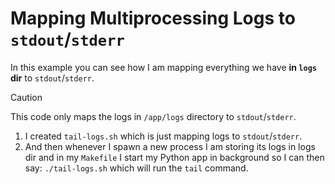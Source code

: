 # Mapping Multiprocessing Logs to `stdout`/`stderr`

In this example you can see how I am mapping everything we have **in `logs` dir** to `stdout`/`stderr`.

> [!CAUTION]
>
> This code only maps the logs in `/app/logs` directory to `stdout`/`stderr`.

1. I created `tail-logs.sh` which is just mapping logs to `stdout`/`stderr`.
2. And then whenever I spawn a new process I am storing its logs in logs dir and in my `Makefile` I start my Python app in background so I can then say: `./tail-logs.sh` which will run the `tail` command.
